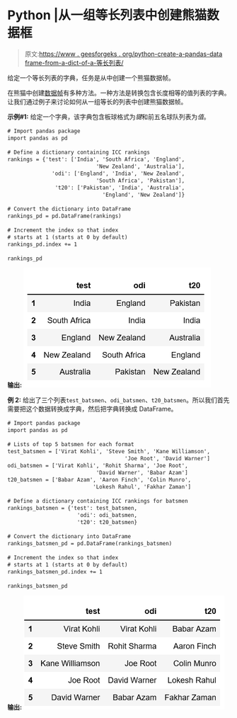 # Python |从一组等长列表中创建熊猫数据框

> 原文:[https://www . geesforgeks . org/python-create-a-pandas-data frame-from-a-dict-of-a-等长列表/](https://www.geeksforgeeks.org/python-create-a-pandas-dataframe-from-a-dict-of-equal-length-lists/)

给定一个等长列表的字典，任务是从中创建一个熊猫数据帧。

在熊猫中创建[数据帧](https://www.geeksforgeeks.org/python-pandas-dataframe/)有多种方法。一种方法是转换包含长度相等的值列表的字典。让我们通过例子来讨论如何从一组等长的列表中创建熊猫数据帧。

**示例#1:** 给定一个字典，该字典包含板球格式为*键*和前五名球队列表为*值*。

```
# Import pandas package 
import pandas as pd

# Define a dictionary containing ICC rankings
rankings = {'test': ['India', 'South Africa', 'England',
                            'New Zealand', 'Australia'],
              'odi': ['England', 'India', 'New Zealand',
                            'South Africa', 'Pakistan'],
               't20': ['Pakistan', 'India', 'Australia', 
                              'England', 'New Zealand']}

# Convert the dictionary into DataFrame
rankings_pd = pd.DataFrame(rankings)

# Increment the index so that index 
# starts at 1 (starts at 0 by default) 
rankings_pd.index += 1

rankings_pd
```

**输出:**
![](img/f05a3a8d7a0003e4c1bba68f145ed1ab.png)

**例 2:** 给出了三个列表`test_batsmen`、`odi_batsmen`、`t20_batsmen`。所以我们首先需要把这个数据转换成字典，然后把字典转换成 DataFrame。

```
# Import pandas package 
import pandas as pd

# Lists of top 5 batsmen for each format
test_batsmen = ['Virat Kohli', 'Steve Smith', 'Kane Williamson',
                                     'Joe Root', 'David Warner']
odi_batsmen = ['Virat Kohli', 'Rohit Sharma', 'Joe Root',
                            'David Warner', 'Babar Azam']
t20_batsmen = ['Babar Azam', 'Aaron Finch', 'Colin Munro',
                           'Lokesh Rahul', 'Fakhar Zaman']

# Define a dictionary containing ICC rankings for batsmen
rankings_batsmen = {'test': test_batsmen,
                      'odi': odi_batsmen,
                      't20': t20_batsmen}

# Convert the dictionary into DataFrame
rankings_batsmen_pd = pd.DataFrame(rankings_batsmen)

# Increment the index so that index
# starts at 1 (starts at 0 by default) 
rankings_batsmen_pd.index += 1

rankings_batsmen_pd
```

**输出:**
![](img/15ba2c83faf6bbaa16858d7b187ed5c3.png)